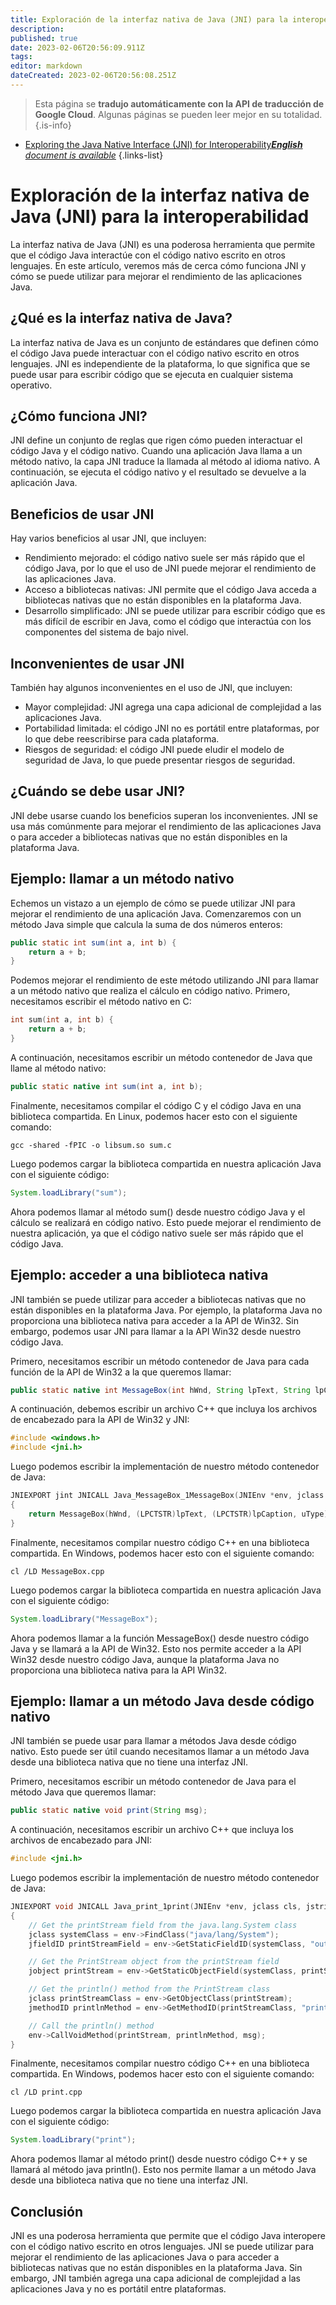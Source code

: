```yaml
---
title: Exploración de la interfaz nativa de Java (JNI) para la interoperabilidad
description: 
published: true
date: 2023-02-06T20:56:09.911Z
tags: 
editor: markdown
dateCreated: 2023-02-06T20:56:08.251Z
---
```


> Esta página se **tradujo automáticamente con la API de traducción de Google Cloud**.
Algunas páginas se pueden leer mejor en su totalidad.{.is-info}



- [Exploring the Java Native Interface (JNI) for Interoperability***English** document is available*](/en/Knowledge-base/Java/exploring-the-java-native-interface-jni-for-interoperability)
{.links-list}


# Exploración de la interfaz nativa de Java (JNI) para la interoperabilidad

La interfaz nativa de Java (JNI) es una poderosa herramienta que permite que el código Java interactúe con el código nativo escrito en otros lenguajes. En este artículo, veremos más de cerca cómo funciona JNI y cómo se puede utilizar para mejorar el rendimiento de las aplicaciones Java.

## ¿Qué es la interfaz nativa de Java?

La interfaz nativa de Java es un conjunto de estándares que definen cómo el código Java puede interactuar con el código nativo escrito en otros lenguajes. JNI es independiente de la plataforma, lo que significa que se puede usar para escribir código que se ejecuta en cualquier sistema operativo.

## ¿Cómo funciona JNI?

JNI define un conjunto de reglas que rigen cómo pueden interactuar el código Java y el código nativo. Cuando una aplicación Java llama a un método nativo, la capa JNI traduce la llamada al método al idioma nativo. A continuación, se ejecuta el código nativo y el resultado se devuelve a la aplicación Java.

## Beneficios de usar JNI

Hay varios beneficios al usar JNI, que incluyen:

- Rendimiento mejorado: el código nativo suele ser más rápido que el código Java, por lo que el uso de JNI puede mejorar el rendimiento de las aplicaciones Java.
- Acceso a bibliotecas nativas: JNI permite que el código Java acceda a bibliotecas nativas que no están disponibles en la plataforma Java.
- Desarrollo simplificado: JNI se puede utilizar para escribir código que es más difícil de escribir en Java, como el código que interactúa con los componentes del sistema de bajo nivel.

## Inconvenientes de usar JNI

También hay algunos inconvenientes en el uso de JNI, que incluyen:

- Mayor complejidad: JNI agrega una capa adicional de complejidad a las aplicaciones Java.
- Portabilidad limitada: el código JNI no es portátil entre plataformas, por lo que debe reescribirse para cada plataforma.
- Riesgos de seguridad: el código JNI puede eludir el modelo de seguridad de Java, lo que puede presentar riesgos de seguridad.

## ¿Cuándo se debe usar JNI?

JNI debe usarse cuando los beneficios superan los inconvenientes. JNI se usa más comúnmente para mejorar el rendimiento de las aplicaciones Java o para acceder a bibliotecas nativas que no están disponibles en la plataforma Java.

## Ejemplo: llamar a un método nativo

Echemos un vistazo a un ejemplo de cómo se puede utilizar JNI para mejorar el rendimiento de una aplicación Java. Comenzaremos con un método Java simple que calcula la suma de dos números enteros:

```java
public static int sum(int a, int b) {
    return a + b;
}
```

Podemos mejorar el rendimiento de este método utilizando JNI para llamar a un método nativo que realiza el cálculo en código nativo. Primero, necesitamos escribir el método nativo en C:

```c
int sum(int a, int b) {
    return a + b;
}
```

A continuación, necesitamos escribir un método contenedor de Java que llame al método nativo:

```java
public static native int sum(int a, int b);
```

Finalmente, necesitamos compilar el código C y el código Java en una biblioteca compartida. En Linux, podemos hacer esto con el siguiente comando:

```
gcc -shared -fPIC -o libsum.so sum.c
```

Luego podemos cargar la biblioteca compartida en nuestra aplicación Java con el siguiente código:

```java
System.loadLibrary("sum");
```

Ahora podemos llamar al método sum() desde nuestro código Java y el cálculo se realizará en código nativo. Esto puede mejorar el rendimiento de nuestra aplicación, ya que el código nativo suele ser más rápido que el código Java.

## Ejemplo: acceder a una biblioteca nativa

JNI también se puede utilizar para acceder a bibliotecas nativas que no están disponibles en la plataforma Java. Por ejemplo, la plataforma Java no proporciona una biblioteca nativa para acceder a la API de Win32. Sin embargo, podemos usar JNI para llamar a la API Win32 desde nuestro código Java.

Primero, necesitamos escribir un método contenedor de Java para cada función de la API de Win32 a la que queremos llamar:

```java
public static native int MessageBox(int hWnd, String lpText, String lpCaption, int uType);
```

A continuación, debemos escribir un archivo C++ que incluya los archivos de encabezado para la API de Win32 y JNI:

```c++
#include <windows.h>
#include <jni.h>
```

Luego podemos escribir la implementación de nuestro método contenedor de Java:

```c++
JNIEXPORT jint JNICALL Java_MessageBox_1MessageBox(JNIEnv *env, jclass cls, jint hWnd, jstring lpText, jstring lpCaption, jint uType)
{
    return MessageBox(hWnd, (LPCTSTR)lpText, (LPCTSTR)lpCaption, uType);
}
```

Finalmente, necesitamos compilar nuestro código C++ en una biblioteca compartida. En Windows, podemos hacer esto con el siguiente comando:

```
cl /LD MessageBox.cpp
```

Luego podemos cargar la biblioteca compartida en nuestra aplicación Java con el siguiente código:

```java
System.loadLibrary("MessageBox");
```

Ahora podemos llamar a la función MessageBox() desde nuestro código Java y se llamará a la API de Win32. Esto nos permite acceder a la API Win32 desde nuestro código Java, aunque la plataforma Java no proporciona una biblioteca nativa para la API Win32.

## Ejemplo: llamar a un método Java desde código nativo

JNI también se puede usar para llamar a métodos Java desde código nativo. Esto puede ser útil cuando necesitamos llamar a un método Java desde una biblioteca nativa que no tiene una interfaz JNI.

Primero, necesitamos escribir un método contenedor de Java para el método Java que queremos llamar:

```java
public static native void print(String msg);
```

A continuación, necesitamos escribir un archivo C++ que incluya los archivos de encabezado para JNI:

```c++
#include <jni.h>
```

Luego podemos escribir la implementación de nuestro método contenedor de Java:

```c++
JNIEXPORT void JNICALL Java_print_1print(JNIEnv *env, jclass cls, jstring msg)
{
    // Get the printStream field from the java.lang.System class
    jclass systemClass = env->FindClass("java/lang/System");
    jfieldID printStreamField = env->GetStaticFieldID(systemClass, "out", "Ljava/io/PrintStream;");

    // Get the PrintStream object from the printStream field
    jobject printStream = env->GetStaticObjectField(systemClass, printStreamField);

    // Get the println() method from the PrintStream class
    jclass printStreamClass = env->GetObjectClass(printStream);
    jmethodID printlnMethod = env->GetMethodID(printStreamClass, "println", "(Ljava/lang/String;)V");

    // Call the println() method
    env->CallVoidMethod(printStream, printlnMethod, msg);
}
```

Finalmente, necesitamos compilar nuestro código C++ en una biblioteca compartida. En Windows, podemos hacer esto con el siguiente comando:

```
cl /LD print.cpp
```

Luego podemos cargar la biblioteca compartida en nuestra aplicación Java con el siguiente código:

```java
System.loadLibrary("print");
```

Ahora podemos llamar al método print() desde nuestro código C++ y se llamará al método java println(). Esto nos permite llamar a un método Java desde una biblioteca nativa que no tiene una interfaz JNI.

## Conclusión

JNI es una poderosa herramienta que permite que el código Java interopere con el código nativo escrito en otros lenguajes. JNI se puede utilizar para mejorar el rendimiento de las aplicaciones Java o para acceder a bibliotecas nativas que no están disponibles en la plataforma Java. Sin embargo, JNI también agrega una capa adicional de complejidad a las aplicaciones Java y no es portátil entre plataformas.